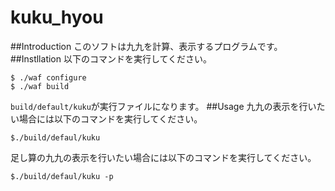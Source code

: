 # kuku_hyou
##Introduction
このソフトは九九を計算、表示するプログラムです。
##Instllation
以下のコマンドを実行してください。

```shell-session
$ ./waf configure
$ ./waf build
```

`build/default/kuku`が実行ファイルになります。
##Usage
九九の表示を行いたい場合には以下のコマンドを実行してください。
```shell-session
$./build/defaul/kuku
```

足し算の九九の表示を行いたい場合には以下のコマンドを実行してください。

```shell-session
$./build/defaul/kuku -p
```
